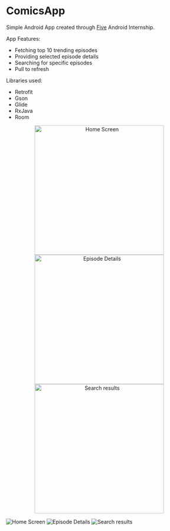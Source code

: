 # ComicsApp
Simple Android App created through [Five](https://five.agency/) Android Internship.

App Features:
+ Fetching top 10 trending episodes
+ Providing selected episode details
+ Searching for specific episodes
+ Pull to refresh

Libraries used:
+ Retrofit
+ Gson
+ Glide
+ RxJava
+ Room

<p align="center">
  <img src="https://github.com/ivanrezic/ComicsApp/blob/master/App%20Screenshots/1.jpeg" width="350" title="Home Screen">
  <img src="https://github.com/ivanrezic/ComicsApp/blob/master/App%20Screenshots/2.jpeg" width="350" title="Episode Details">
  <img src="https://github.com/ivanrezic/ComicsApp/blob/master/App%20Screenshots/3.jpeg" width="350" title="Search results">
</p>



![Home Screen](https://github.com/ivanrezic/ComicsApp/blob/master/App%20Screenshots/1.jpeg)
![Episode Details](https://github.com/ivanrezic/ComicsApp/blob/master/App%20Screenshots/2.jpeg)
![Search results](https://github.com/ivanrezic/ComicsApp/blob/master/App%20Screenshots/3.jpeg)
